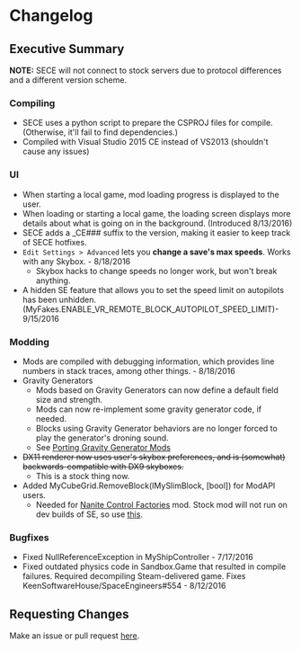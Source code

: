 # Changelog

## Executive Summary

**NOTE:** SECE will not connect to stock servers due to protocol differences and a different version scheme.

### Compiling
  * SECE uses a python script to prepare the CSPROJ files for compile. (Otherwise, it'll fail to find dependencies.)
  * Compiled with Visual Studio 2015 CE instead of VS2013 (shouldn't cause any issues)

### UI
  * When starting a local game, mod loading progress is displayed to the user.
  * When loading or starting a local game, the loading screen displays more details about what is going on in the background. (Introduced 8/13/2016)
  * SECE adds a _CE### suffix to the version, making it easier to keep track of SECE hotfixes.
  * `Edit Settings > Advanced` lets you **change a save's max speeds**.  Works with any Skybox. -  8/18/2016
    * Skybox hacks to change speeds no longer work, but won't break anything.
  * A hidden SE feature that allows you to set the speed limit on autopilots has been unhidden. (MyFakes.ENABLE_VR_REMOTE_BLOCK_AUTOPILOT_SPEED_LIMIT)- 9/15/2016

### Modding
  * Mods are compiled with debugging information, which provides line numbers in stack traces, among other things. - 8/18/2016
  * Gravity Generators
    * Mods based on Gravity Generators can now define a default field size and strength.
    * Mods can now re-implement some gravity generator code, if needed.
    * Blocks using Gravity Generator behaviors are no longer forced to play the generator's droning sound.
    * See [Porting Gravity Generator Mods](docs/porting/gravity_generators.md)
  * <s>DX11 renderer now uses user's skybox preferences, and is (somewhat) backwards-compatible with DX9 skyboxes.</s>
    * This is a stock thing now.
  * Added MyCubeGrid.RemoveBlock(IMySlimBlock, [bool]) for ModAPI users.
    * Needed for [Nanite Control Factories](http://steamcommunity.com/sharedfiles/filedetails/?id=655922051) mod. Stock mod will not run on dev builds of SE, so use [this](https://gitlab.com/N3X15/SECE-NaniteControlFactories).

### Bugfixes
 * Fixed NullReferenceException in MyShipController - 7/17/2016
 * Fixed outdated physics code in Sandbox.Game that resulted in compile failures.  Required decompiling Steam-delivered game. Fixes KeenSoftwareHouse/SpaceEngineers#554 - 8/12/2016

## Requesting Changes

Make an issue or pull request [here](https://github.com/N3X15/SpaceEngineers-CE/issues).
